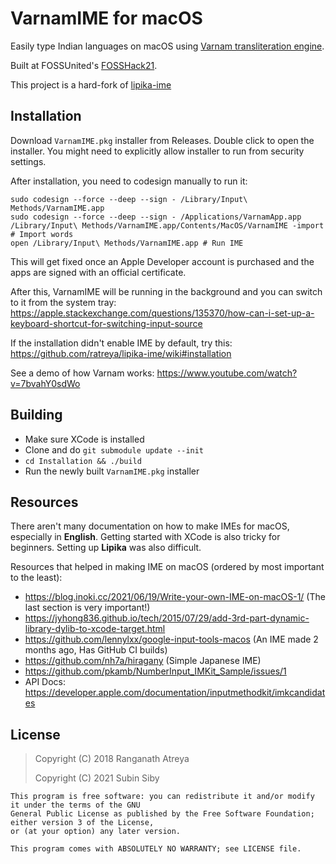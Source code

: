 # VarnamIME for macOS

Easily type Indian languages on macOS using [Varnam transliteration engine](https://varnamproject.github.io/).

Built at FOSSUnited's [FOSSHack21](https://fossunited.org/fosshack/2021/project?project=Type%20Indian%20Languages%20natively%20on%20Mac).

This project is a hard-fork of [lipika-ime](https://github.com/ratreya/Lipika_IME)

## Installation

Download `VarnamIME.pkg` installer from Releases. Double click to open the installer. You might need to explicitly allow installer to run from security settings.

After installation, you need to codesign manually to run it:
```
sudo codesign --force --deep --sign - /Library/Input\ Methods/VarnamIME.app
sudo codesign --force --deep --sign - /Applications/VarnamApp.app
/Library/Input\ Methods/VarnamIME.app/Contents/MacOS/VarnamIME -import # Import words
open /Library/Input\ Methods/VarnamIME.app # Run IME
```

This will get fixed once an Apple Developer account is purchased and the apps are signed with an official certificate.

After this, VarnamIME will be running in the background and you can switch to it from the system tray: https://apple.stackexchange.com/questions/135370/how-can-i-set-up-a-keyboard-shortcut-for-switching-input-source

If the installation didn't enable IME by default, try this: https://github.com/ratreya/lipika-ime/wiki#installation

See a demo of how Varnam works: https://www.youtube.com/watch?v=7bvahY0sdWo

## Building

* Make sure XCode is installed
* Clone and do `git submodule update --init`
* `cd Installation && ./build`
* Run the newly built `VarnamIME.pkg` installer

## Resources

There aren't many documentation on how to make IMEs for macOS, especially in **English**. Getting started with XCode is also tricky for beginners. Setting up **Lipika** was also difficult.

Resources that helped in making IME on macOS (ordered by most important to the least):
* https://blog.inoki.cc/2021/06/19/Write-your-own-IME-on-macOS-1/ (The last section is very important!)
* https://jyhong836.github.io/tech/2015/07/29/add-3rd-part-dynamic-library-dylib-to-xcode-target.html
* https://github.com/lennylxx/google-input-tools-macos (An IME made 2 months ago, Has GitHub CI builds)
* https://github.com/nh7a/hiragany (Simple Japanese IME)
* https://github.com/pkamb/NumberInput_IMKit_Sample/issues/1
* API Docs: https://developer.apple.com/documentation/inputmethodkit/imkcandidates

## License

> Copyright (C) 2018 Ranganath Atreya
>
> Copyright (C) 2021 Subin Siby

```
This program is free software: you can redistribute it and/or modify it under the terms of the GNU 
General Public License as published by the Free Software Foundation; either version 3 of the License, 
or (at your option) any later version.

This program comes with ABSOLUTELY NO WARRANTY; see LICENSE file.
```
